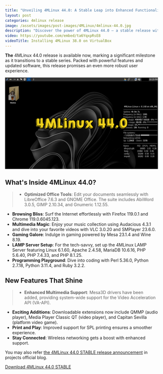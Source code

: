 ```yaml
---
title: "Unveiling 4MLinux 44.0: A Stable Leap into Enhanced Functionality"
layout: post
categories: 4mlinux release
image: /assets/images/post-images/4MLinux/4mlinux-44.0.jpg
description: "Discover the power of 4MLinux 44.0 – a stable release with enhanced features! Dive into productivity with LibreOffice, seamless browsing with Firefox and Chrome, and multimedia bliss with VLC and Audacious. Unleash your coding prowess with Perl, Python, and Ruby. Explore Mesa3D drivers, new gaming options, and improved wireless networking. Upgrade now for a tech-savvy experience!"
video: https://youtube.com/embed/ta6YqxpRsE8
videoTitle: Installing 4MLinux 38.0 on VirtualBox
---
```


**The** 4MLinux 44.0 release is available now, marking a significant milestone as it transitions to a stable series. Packed with powerful features and updated software, this release promises an even more robust user experience.

![4MLinux 44.0 featured image](/assets/images/post-images/4MLinux/4mlinux-44.0.jpg)

## What's Inside 4MLinux 44.0?

> - **Optimized Office Tools**: Edit your documents seamlessly with LibreOffice 7.6.3 and GNOME Office. The suite includes AbiWord 3.0.5, GIMP 2.10.34, and Gnumeric 1.12.55.
- **Browsing Bliss**: Surf the Internet effortlessly with Firefox 119.0.1 and Chrome 119.0.6045.123.
- **Multimedia Magic**: Enjoy your music collection using Audacious 4.3.1 and dive into your favorite videos with VLC 3.0.20 and SMPlayer 23.6.0.
- **Gaming Galore**: Indulge in gaming powered by Mesa 23.1.4 and Wine 8.19.
- **LAMP Server Setup**: For the tech-savvy, set up the 4MLinux LAMP Server featuring Linux 6.1.60, Apache 2.4.58, MariaDB 10.6.16, PHP 5.6.40, PHP 7.4.33, and PHP 8.1.25.
- **Programming Playground**: Dive into coding with Perl 5.36.0, Python 2.7.18, Python 3.11.4, and Ruby 3.2.2.

## New Features That Shine

> - **Enhanced Multimedia Support**: Mesa3D drivers have been added, providing system-wide support for the Video Acceleration API (VA-API).
- **Exciting Additions**: Downloadable extensions now include QMMP (audio player), Media Player Classic QT (video player), and Capitan Sevilla (platform video game).
- **Print and Play**: Improved support for SPL printing ensures a smoother experience.
- **Stay Connected**: Wireless networking gets a boost with enhanced support.

You may also refer [the 4MLinux 44.0 STABLE release announcement](https://4mlinux-releases.blogspot.com/2023/11/4mlinux-440-stable-released.html) in projects official blog.

<a href="https://4mlinux.com/index.php?page=download" class="download">Download 4MLinux 44.0 STABLE</a>